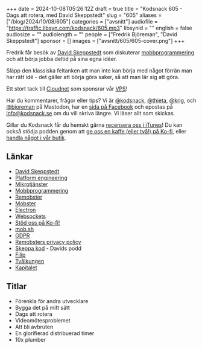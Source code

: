 +++
date = 2024-10-08T05:26:12Z
draft = true
title = "Kodsnack 605 - Dags att rotera, med David Skeppstedt"
slug = "605"
aliases = ["/blog/2024/10/08/605"]
categories = ["avsnitt"]
audiofile = "https://traffic.libsyn.com/kodsnack/605.mp3"
libsynid = ""
english = false
audiosize = ""
audiolength = ""
people = ["Fredrik Björeman", "David Skeppstedt"]
sponsor = []
images = ["avsnitt/605/605-cover.png"]
+++

Fredrik får besök av [David Skeppstedt](https://dskeppstedt.se/) som diskuterar [mobbprogrammering](https://en.wikipedia.org/wiki/Team_programming) och att börja jobba deltid på sina egna idéer.

Släpp den klassiska feltanken att man inte kan börja med något förrän man har rätt idé - det gäller att börja göra saker, så att man lär sig att göra.

Ett stort tack till [Cloudnet](https://www.cloudnet.se) som sponsrar vår [VPS](https://en.wikipedia.org/wiki/Virtual_private_server)!

Har du kommentarer, frågor eller tips? Vi är [@kodsnack](https://social.podsnack.se/@kodsnack), [@thieta](https://6510.nu/@thieta), [@krig](https://6510.nu/@krig), och [@bjoreman](https://toot.cafe/@bjoreman) på Mastodon, har en [sida på Facebook](https://www.facebook.com/) och epostas på [info@kodsnack.se](mailto:info@kodsnack.se) om du vill skriva längre. Vi läser allt som skickas.

Gillar du Kodsnack får du hemskt gärna [recensera oss i iTunes](https://itunes.apple.com/se/podcast/kodsnack/id561631498?l=en)! Du kan också stödja podden genom att <a href="https://ko-fi.com/kodsnack" rel="payment">ge oss en kaffe (eller två!) på Ko-fi</a>, eller [handla något i vår butik](https://shop.spreadshirt.se/kodsnack/).

## Länkar
* [David Skeppstedt](https://dskeppstedt.se/)
* [Platform engineering](https://en.wikipedia.org/wiki/Platform_engineering)
* [Mikrotjänster](https://en.wikipedia.org/wiki/Microservices)
* [Mobbprogrammering](https://en.wikipedia.org/wiki/Team_programming)
* [Remobster](https://remobster.io/)
* [Mobster](http://mobster.cc/)
* [Electron](https://en.wikipedia.org/wiki/Electron_%28software_framework%29)
* [Websockets](https://en.wikipedia.org/wiki/WebSocket)
* [Stöd oss på Ko-fi!](https://ko-fi.com/kodsnack)
* [mob.sh](https://mob.sh/)
* [GDPR](https://en.wikipedia.org/wiki/General_Data_Protection_Regulation)
* [Remobsters privacy policy](https://remobster.io/privacy-policy)
* [Skeppa kod](https://skeppakod.se/) - Davids podd
* [Filip](https://fippli.se/)
* [Tvålkungen](https://www.monopol.se/poddar/tvalkungen)
* [Kapitalet](https://www.monopol.se/poddar/kapitalet)

## Titlar
* Förenkla för andra utvecklare
* Bygga det på mitt sätt
* Dags att rotera
* Videomötesproblemet
* Att bli avbruten
* En glorifierad distribuerad timer
* 10x plumber